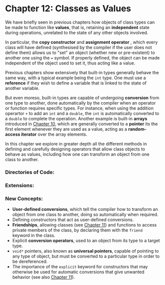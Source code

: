# Chapter 12: Classes as Values

We have briefly seen in previous chapters how objects of class types can be made to function like **values**, that is, retaining an **independent** state during operations, unrelated to the state of any other objects involved.

In particular, the **copy constructor** and **assignment operator** , which every class will have defined (synthesised by the compiler if the user does not define them) allows us to "set" an object (whether new or pre-existent) to another one using the `=` symbol. If properly defined, the object can be made independent of the object used to set it, thus acting like a value.

Previous chapters show extensively that built-in types generally behave the same way, with a typical example being the `int` type. One must use a **reference** if they wish to define a variable that is linked to the state of another variable. 

But even moreso, built-in types are capable of undergoing **conversion** from one type to another, done automatically by the compiler when an operator or function requires specific types. For instance, when using the addition operartor `+` to add an `int` and a `double`, the `int` is automatically converted to a `double` to complete the operation. Another example is built-in **arrays** introduced in [Chapter 10](../10_Pointers&Arrays), which are generally converted to a **pointer** its the first element whenever they are used as a value, acting as a **random-access iterator** over the array elements.

In this chapter we explore in greater depth all the different methods in defining and carefully designing operators that allow class objects to behave as values, including how one can transform an object from one class to another.

### Directories of Code:

### Extensions:

### New Concepts:
* **User-defined conversions**, which tell the compiler how to transform an object from one class to another, doing so automatically when required.
* Defining constructors that act as user-defined conversions.
* **Friendships**, allowing classes (see [Chapter 11](../11_TemplateClasses)) and functions to access private members of the class, by declaring them with the `friend` keyword in the class.
* Explicit **conversion operators**, used to an object from its type to a target type.
* `void*` pointers, also known as **universal pointers**, capable of pointing to any type of object, but must be converted to a particular type in order to be dereferenced.
* The importance of the `explicit` keyword for constructors that may otherwise be used for automatic conversions that give unwanted behavior (see also [Chapter 11](../11_TemplateClasses)).
